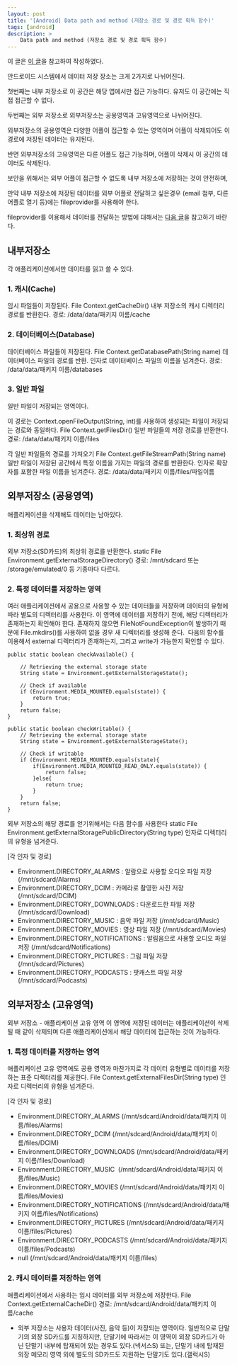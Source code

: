 ```yaml
---
layout: post
title: '[Android] Data path and method (저장소 경로 및 경로 획득 함수)'
tags: [android]
description: >
    Data path and method (저장소 경로 및 경로 획득 함수)
---
```


이 글은 [이 글](http://egloos.zum.com/pavecho/v/7204359)을 참고하여 작성하였다.

안드로이드 시스템에서 데이터 저장 장소는 크게 2가지로 나뉘어진다. 

첫번째는 내부 저장소로 이 공간은 해당 앱에서만 접근 가능하다. 유저도 이 공간에는 직접 접근할 수 없다. 

두번째는 외부 저장소로 외부저장소는 공용영역과 고유영역으로 나뉘어진다. 

외부저장소의 공용영역은 다양한 어플이 접근할 수 있는 영역이며 어플이 삭제되어도 이 경로에 저장된 데이터는 유지된다.

반면 외부저장소의 고유영역은 다른 어플도 접근 가능하며, 어플이 삭제시 이 공간의 데이터도 삭제된다.

보안을 위해서는 외부 어플이 접근할 수 없도록 내부 저장소에 저장하는 것이 안전하며, 

만약 내부 저장소에 저장된 데이터를 외부 어플로 전달하고 싶은경우 (email 첨부, 다른어플로 열기 등)에는 fileprovider를 사용해야 한다. 

fileprovider를 이용해서 데이터를 전달하는 방법에 대해서는 [다음 글](http://jinyongjeong.github.io/2018/09/29/fileprovider/)을 참고하기 바란다.


## 내부저장소

각 애플리케이션에서만 데이터를 읽고 쓸 수 있다.

### 1. 캐시(Cache)

임시 파일들이 저장된다.
File Context.getCacheDir()
내부 저장소의 캐시 디렉터리 경로를 반환한다.
경로: /data/data/패키지 이름/cache

### 2. 데이터베이스(Database)

데이터베이스 파일들이 저장된다.
File Context.getDatabasePath(String name)
데이터베이스 파일의 경로를 반환. 인자로 데이터베이스 파일의 이름을 넘겨준다.
경로: /data/data/패키지 이름/databases

### 3. 일반 파일

일반 파일이 저장되는 영역이다. 

이 경로는 Context.openFileOutput(String, int)를 사용하여 생성되는 파일이 저장되는 경로와 동일하다.
File Context.getFilesDir()
일반 파일들의 저장 경로를 반환한다.
경로: /data/data/패키지 이름/files

각 일반 파일들의 경로를 가져오기
File Context.getFileStreamPath(String name)
일반 파일이 저장된 공간에서 특정 이름을 가지는 파일의 경로를 반환한다.
인자로 확장자를 포함한 파일 이름을 넘겨준다.
경로: /data/data/패키지 이름/files/파일이름

## 외부저장소 (공용영역)

애플리케이션을 삭제해도 데이터는 남아있다.

### 1. 최상위 경로

외부 저장소(SD카드)의 최상위 경로를 반환한다.
static File Environment.getExternalStorageDirectory()
경로: /mnt/sdcard 또는 /storage/emulated/0 등 기종마다 다르다.   

### 2. 특정 데이터를 저장하는 영역

여러 애플리케이션에서 공용으로 사용할 수 있는 데이터들을 저장하며 데이터의 유형에 따라 별도의 디렉터리를 사용한다.
이 영역에 데이터를 저장하기 전에, 해당 디렉터리가 존재하는지 확인해야 한다. 존재하지 않으면 FileNotFoundException이 발생하기 때문에 File.mkdirs()를 사용하여 없을 경우 새 디렉터리를 생성해 준다. 
다음의 함수를 이용해서 external 디렉터리가 존재하는지, 그리고 write가 가능한지 확인할 수 있다.

```
public static boolean checkAvailable() {

    // Retrieving the external storage state
    String state = Environment.getExternalStorageState();

    // Check if available
    if (Environment.MEDIA_MOUNTED.equals(state)) {
        return true;
    }
    return false;
}

public static boolean checkWritable() {
    // Retrieving the external storage state
    String state = Environment.getExternalStorageState();

    // Check if writable
    if (Environment.MEDIA_MOUNTED.equals(state){
        if(Environment.MEDIA_MOUNTED_READ_ONLY.equals(state)) {
            return false;
        }else{
            return true;
        }
    }
    return false;
}
```
외부 저장소의 해당 경로를 얻기위해서는 다음 함수를 사용한다
static File Environment.getExternalStoragePublicDirectory(String type)
인자로 디렉터리의 유형을 넘겨준다.

[각 인자 및 경로]

* Environment.DIRECTORY_ALARMS : 알람으로 사용할 오디오 파일 저장 (/mnt/sdcard/Alarms)
* Environment.DIRECTORY_DCIM : 카메라로 촬영한 사진 저장 (/mnt/sdcard/DCIM)
*  Environment.DIRECTORY_DOWNLOADS : 다운로드한 파일 저장 (/mnt/sdcard/Download)
* Environment.DIRECTORY_MUSIC : 음악 파일 저장 (/mnt/sdcard/Music)
* Environment.DIRECTORY_MOVIES : 영상 파일 저장 (/mnt/sdcard/Movies)
* Environment.DIRECTORY_NOTIFICATIONS : 알림음으로 사용할 오디오 파일 저장 (/mnt/sdcard/Notifications)
* Environment.DIRECTORY_PICTURES : 그림 파일 저장 (/mnt/sdcard/Pictures)
* Environment.DIRECTORY_PODCASTS : 팟캐스트 파일 저장 (/mnt/sdcard/Podcasts)

## 외부저장소 (고유영역)

외부 저장소 - 애플리케이션 고유 영역
이 영역에 저장된 데이터는 애플리케이션이 삭제될 때 같이 삭제되며 다른 애플리케이션에서 해당 데이터에 접근하는 것이 가능하다.

### 1. 특정 데이터를 저장하는 영역

애플리케이션 고유 영역에도 공용 영역과 마찬가지로 각 데이터 유형별로 데이터를 저장하는 표준 디렉터리를 제공한다.
File Context.getExternalFilesDir(String type)
인자로 디렉터리의 유형을 넘겨준다.

[각 인자 및 경로]

* Environment.DIRECTORY_ALARMS (/mnt/sdcard/Android/data/패키지 이름/files/Alarms)
* Environment.DIRECTORY_DCIM (/mnt/sdcard/Android/data/패키지 이름/files/DCIM)
* Environment.DIRECTORY_DOWNLOADS (/mnt/sdcard/Android/data/패키지 이름/files/Download)
* Environment.DIRECTORY_MUSIC  (/mnt/sdcard/Android/data/패키지 이름/files/Music)
* Environment.DIRECTORY_MOVIES (/mnt/sdcard/Android/data/패키지 이름/files/Movies)
* Environment.DIRECTORY_NOTIFICATIONS (/mnt/sdcard/Android/data/패키지 이름/files/Notifications)
* Environment.DIRECTORY_PICTURES (/mnt/sdcard/Android/data/패키지 이름/files/Pictures)
* Environment.DIRECTORY_PODCASTS (/mnt/sdcard/Android/data/패키지 이름/files/Podcasts)
* null (/mnt/sdcard/Android/data/패키지 이름/files)

### 2. 캐시 데이터를 저장하는 영역

애플리케이션에서 사용하는 임시 데이터를 외부 저장소에 저장한다.
File Context.getExternalCacheDir()
경로: /mnt/sdcard/Android/data/패키지 이름/cache

* 외부 저장소는 사용자 데이터(사진, 음악 등)이 저장되는 영역이다. 일반적으로 단말기의 외장 SD카드를 지칭하지만, 단말기에 따라서는 이 영역이 외장 SD카드가 아닌 단말기 내부에 탑재되어 있는 경우도 있다.(넥서스S) 또는, 단말기 내에 탑재된 외장 메모리 영역 외에 별도의 SD카드도 지원하는 단말기도 있다.(갤럭시S)
